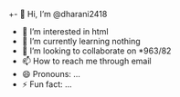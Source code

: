 +- 👋 Hi, I’m @dharani2418
- 👀 I’m interested in html
- 🌱 I’m currently learning nothing
- 💞️ I’m looking to collaborate on *963/82
- 📫 How to reach me through email
- 😄 Pronouns: ...
- ⚡ Fun fact: ...

<!---
dharani2418/dharani2418 is a ✨ special ✨ repository because its `README.md` (this file) appears on your GitHub profile.
You can click the Preview link to take a look at your changes.
--->
